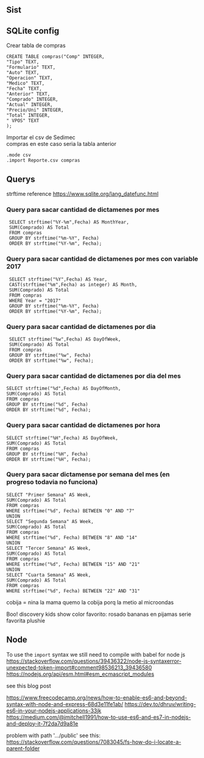 ## Sist

## SQLite config
Crear tabla de compras

```
CREATE TABLE compras("Comp" INTEGER,
"Tipo" TEXT,
"Formulario" TEXT,
"Auto" TEXT,
"Operacion" TEXT,
"Medico" TEXT,
"Fecha" TEXT,
"Anterior" TEXT,
"Comprado" INTEGER,
"Actual" INTEGER,
"Precio/Uni" INTEGER,
"Total" INTEGER,
" VPOS" TEXT
);
```

Importar el csv de Sedimec  
compras en este caso seria la tabla anterior

```
.mode csv
.import Reporte.csv compras
```

## Querys
strftime reference
https://www.sqlite.org/lang_datefunc.html

 ### Query para sacar cantidad de dictamenes por mes
 ```
  SELECT strftime("%Y-%m",Fecha) AS MonthYear,
  SUM(Comprado) AS Total
  FROM compras
  GROUP BY strftime("%m-%Y", Fecha) 
  ORDER BY strftime("%Y-%m", Fecha);
 ```
 ### Query para sacar cantidad de dictamenes por mes con variable 2017
 ```
  SELECT strftime("%Y",Fecha) AS Year,
  CAST(strftime("%m",Fecha) as integer) AS Month,
  SUM(Comprado) AS Total
  FROM compras
  WHERE Year = "2017"
  GROUP BY strftime("%m-%Y", Fecha) 
  ORDER BY strftime("%Y-%m", Fecha);
 ```

 ### Query para sacar cantidad de dictamenes por dia
 ```
  SELECT strftime("%w",Fecha) AS DayOfWeek,
  SUM(Comprado) AS Total
  FROM compras
  GROUP BY strftime("%w", Fecha) 
  ORDER BY strftime("%w", Fecha);
 ```

 ### Query para sacar cantidad de dictamenes por dia del mes
  ```
  SELECT strftime("%d",Fecha) AS DayOfMonth,
  SUM(Comprado) AS Total
  FROM compras
  GROUP BY strftime("%d", Fecha) 
  ORDER BY strftime("%d", Fecha);
 ```

 ### Query para sacar cantidad de dictamenes por hora
  ```
  SELECT strftime("%H",Fecha) AS DayOfWeek,
  SUM(Comprado) AS Total
  FROM compras
  GROUP BY strftime("%H", Fecha) 
  ORDER BY strftime("%H", Fecha);
 ```

 ### Query para sacar dictamense por semana del mes (en progreso todavia no funciona)

```
SELECT "Primer Semana" AS Week,
SUM(Comprado) AS Total
FROM compras
WHERE strftime("%d", Fecha) BETWEEN "0" AND "7"
UNION
SELECT "Segunda Semana" AS Week,
SUM(Comprado) AS Total
FROM compras
WHERE strftime("%d", Fecha) BETWEEN "8" AND "14"
UNION
SELECT "Tercer Semana" AS Week,
SUM(Comprado) AS Total
FROM compras
WHERE strftime("%d", Fecha) BETWEEN "15" AND "21"
UNION
SELECT "Cuarta Semana" AS Week,
SUM(Comprado) AS Total
FROM compras
WHERE strftime("%d", Fecha) BETWEEN "22" AND "31"
```

 cobija = nina
 la mama quemo la cobija porq la metio al  microondas

 Boo! discovery kids show
 color favorito: rosado
 bananas en pijamas serie favorita plushie


 ## Node
 To use the `import` syntax we still need to compile with babel for node js
 https://stackoverflow.com/questions/39436322/node-js-syntaxerror-unexpected-token-import#comment98536213_39436580
 https://nodejs.org/api/esm.html#esm_ecmascript_modules

 see this blog post
 
 https://www.freecodecamp.org/news/how-to-enable-es6-and-beyond-syntax-with-node-and-express-68d3e11fe1ab/ 
 https://dev.to/dhruv/writing-es6-in-your-nodejs-applications-33jk 
 https://medium.com/@jmitchell1991/how-to-use-es6-and-es7-in-nodejs-and-deploy-it-7f2da7d9a81e


 problem with path '.../public'
 see this: https://stackoverflow.com/questions/7083045/fs-how-do-i-locate-a-parent-folder